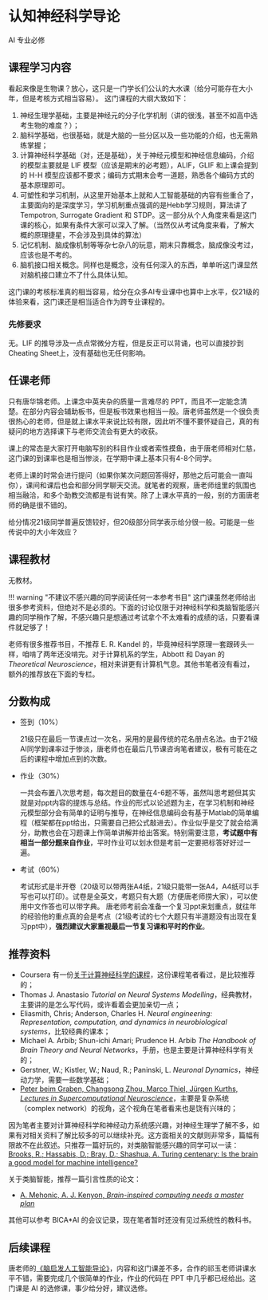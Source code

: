 # 认知神经科学导论

<div class="badges">
<span class="badge ai-badge">AI 专业必修</span>
</div>

## 课程学习内容

看起来像是生物课？放心，这只是一门学长们公认的大水课（给分可能存在大小年，但是考核方式相当容易）。
这门课程的大纲大致如下：

1. 神经生理学基础，主要是神经元的分子化学机制（讲的很浅，甚至不如高中选考生物的难度？）；
2. 脑科学基础，也很基础，就是大脑的一些分区以及一些功能的介绍，也无需熟练掌握；
3. 计算神经科学基础（对，还是基础），关于神经元模型和神经信息编码，介绍的模型主要就是 LIF 模型（应该是期末的必考题），ALIF，GLIF 和上课会提到的 H-H 模型应该都不要求；编码方式期末会考一道题，熟悉各个编码方式的基本原理即可。
4. 可塑性和学习机制，从这里开始基本上就和人工智能基础的内容有些重合了，主要面向的是深度学习，学习机制重点强调的是Hebb学习规则，算法讲了 Tempotron, Surrogate Gradient 和 STDP。这一部分从个人角度来看是这门课的核心，如果有条件大家可以深入了解。（当然仅从考试角度来看，了解大概的原理捷星，不会涉及到具体的算法）
5. 记忆机制、脑成像机制等等杂七杂八的玩意，期末只靠概念，脑成像没考过，应该也是不考的。
6. 脑机接口相关概念。同样也是概念，没有任何深入的东西，单单听这门课显然对脑机接口建立不了什么具体认知。

这门课的考核标准真的相当容易，给分在众多AI专业课中也算中上水平，仅21级的体验来看，这门课还是相当适合作为跨专业课程的。

### 先修要求

无。LIF 的推导涉及一点点常微分方程，但是反正可以背诵，也可以直接抄到Cheating Sheet上，没有基础也无任何影响。

## 任课老师

只有唐华锦老师。上课念中英夹杂的质量一言难尽的 PPT，而且不一定能念清楚。在部分内容会辅助板书，但是板书效果也相当一般。唐老师虽然是一个很负责很热心的老师，但是就上课水平来说比较有限，因此听不懂不要怀疑自己，真的有疑问的地方选择课下与老师交流会有更大的收获。

课上的常态是大家打开电脑写别的科目作业或者索性摸鱼，由于唐老师相对仁慈，这门课的到课率也是相当惨淡，在学期中课上基本只有4-8个同学。

老师上课的时常会进行提问（如果你某次问题回答得好，那他之后可能会一直叫你），课间和课后也会和部分同学聊天交流。就笔者的观察，唐老师组里的氛围也相当融洽，和多个助教交流都是有说有笑。除了上课水平真的一般，别的方面唐老师的确是很不错的。

给分情况21级同学普遍反馈较好，但20级部分同学表示给分很一般。可能是一些传说中的大小年效应？

## 课程教材

无教材。

!!! warning "不建议不感兴趣的同学阅读任何一本参考书目"
    这门课虽然老师给出很多参考资料，但绝对不是必须的。下面的讨论仅限于对神经科学和类脑智能感兴趣的同学稍作了解，不感兴趣只是想通过考试拿个不太难看的成绩的话，只要看课件就足够了！

老师有很多推荐书目，不推荐 E. R. Kandel 的，毕竟神经科学原理一套跟砖头一样，咱啃了两年还没啃完。对于计算机系的学生，Abbott 和 Dayan 的 *Theoretical Neuroscience*，相对来讲更有计算机气息。其他书笔者没有看过，额外的推荐放在下面的专栏。

## 分数构成

* 签到（10%）

    21级只在最后一节课点过一次名，采用的是最传统的花名册点名法。由于21级AI同学到课率过于惨淡，唐老师也在最后几节课咨询笔者建议，极有可能在之后的课程中增加点到的次数。

* 作业（30%）

    一共会布置八次思考题，每次题目的数量在4-6题不等，虽然叫思考题但其实就是对ppt内容的提炼与总结。作业的形式以论述题为主，在学习机制和神经元模型部分会有简单的证明与推导，在神经信息编码会有基于Matlab的简单编程（框架都在ppt给出，只需要自己把公式敲进去）。作业似乎是交了就会给满分，助教也会在习题课上作简单讲解并给出答案。特别需要注意，**考试题中有相当一部分题来自作业**，平时作业可以划水但是考前一定要把标答好好过一遍。

* 考试（60%）

    考试形式是半开卷（20级可以带两张A4纸，21级只能带一张A4，A4纸可以手写也可以打印）。试卷是全英文，考题只有大题（方便唐老师捞大家），可以使用中文作答也可以带字典。
    唐老师考前会准备一个复习ppt来划重点，就往年的经验他的重点真的会是考点（21级考试的七个大题只有半道题没有出现在复习ppt中），**强烈建议大家重视最后一节复习课和平时的作业**。


## 推荐资料

- Coursera 有一份[关于计算神经科学的课程](https://www.coursera.org/learn/computational-neuroscience)，这份课程笔者看过，是比较推荐的；
- Thomas J. Anastasio *Tutorial on Neural Systems Modelling*，经典教材，主要讲的是怎么写代码，或许看着会更加亲切一点；
- Eliasmith, Chris; Anderson, Charles H. *Neural engineering: Representation, computation, and dynamics in neurobiological systems*，比较经典的课本；
- Michael A. Arbib; Shun-ichi Amari; Prudence H. Arbib *The Handbook of Brain Theory and Neural Networks*，手册，也是主要是计算神经科学有关的；
- Gerstner, W.; Kistler, W.; Naud, R.; Paninski, L. *Neuronal Dynamics*，神经动力学，需要一些数学基础；
- [Peter beim Graben, Changsong Zhou, Marco Thiel, Jürgen Kurths, *Lectures in Supercomputational Neuroscience*](https://link.springer.com/book/10.1007/978-3-540-73159-7)，主要是复杂系统（complex network）的视角，这个视角在笔者看来也是饶有兴味的；

因为笔者主要对计算神经科学和神经动力系统感兴趣，对神经生理学了解不多，如果有对相关资料了解比较多的可以继续补充。这方面相关的文献则非常多，篇幅有限故不在此叙述。只推荐一篇好玩的，对类脑智能感兴趣的同学可以一读：[Brooks, R.; Hassabis, D.; Bray, D.; Shashua, A. Turing centenary: Is the brain a good model for machine intelligence?](https://doi.org/10.1038%2F482462a)

关于类脑智能，推荐一篇引言性质的论文：

- [A. Mehonic, A. J. Kenyon, *Brain-inspired computing needs a master plan*](https://www.nature.com/articles/s41586-021-04362-w)

其他可以参考 BICA*AI 的会议记录，现在笔者暂时还没有见过系统性的教科书。

## 后续课程

唐老师的[《脑启发人工智能导论》](../../major_elective/brain_inspired_ai/index.md)，内容和这门课差不多，合作的祁玉老师讲课水平不错，需要完成几个很简单的作业，作业的代码在 PPT 中几乎都已经给出。这门课是 AI 的选修课，事少给分好，建议选修。
